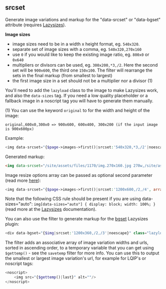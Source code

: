 ## srcset

Generate image variations and markup for the "data-srcset" or "data-bgset" attribute (requires [Lazysizes](https://github.com/aFarkas/lazysizes)).

**Image sizes**

- image sizes need to be in a width x height format, eg. `540x320`.
- separate set of image sizes with a comma, eg. `540x320,270x160`
- use `0` if you would like to keep the existing image ratio, eg. `800x0` or `0x640`
- multipliers or divisors can be used, eg. `300x200,*3,/2`. Here the second set will be `900x600`, the third one `150x100`. The filter will rearrange the sets in the final markup (from smallest to largest)
- the first image size in a set should not be a multiplier nor a divisor (1)

You'll need to add the `lazyload` class to the image to make Lazysizes work, and also the `data-sizes` tag. If you need a low quality placeholder or a fallback image in a noscript tag you will have to generate them manually.

(1) You can use the keyword `original` to for the width and height of the image:

```
original,600x0,300x0 => 900x600, 600x400, 300x200 (if the input image is 900x600px)
```

Example:

```php
<img data-srcset="{$page->images->first()|srcset:'540x320,*3,/2'|noescape}" data-sizes="auto" class="lazyload" alt=""/>
```

Generated markup:

```html
<img data-srcset="/site/assets/files/1170/img.270x160.jpg 270w,/site/assets/files/1170/img.540x320.jpg 540w,/site/assets/files/1170/img.1620x960.jpg 1620w" data-sizes="auto" class="lazyload" alt=""/>
```

Image resize options array can be passed as optional second parameter (read more [here](https://processwire.com/api/fieldtypes/images/)):

```php
<img data-srcset="{$page->images->first()|srcset:'1200x600,/2,/4', array('upscaling'=>true)|noescape}" data-sizes="auto" class="lazyload" alt=""/>
```

Note that the following CSS rule should be present if you are using data-sizes="auto": `img[data-sizes="auto"] { display: block; width: 100%; }` (read more at the [Lazysizes](https://github.com/aFarkas/lazysizes) documentation).

You can also use the filter to generate markup for the [bgset](https://github.com/aFarkas/lazysizes/tree/gh-pages/plugins/bgset) Lazysizes plugin:

```php
<div data-bgset="{$img|srcset:'1200x360,/2,/3'|noescape}" class="lazyload" data-sizes="auto"></div>
```

The filter adds an associative array of image variation widths and urls, sorted in ascending order, to a temporary variable that you can get using `$gettemp()` - see the `savetemp` filter for more info. You can use this to output the smallest or largest image variation's url, for example for LQIP's or noscript tags:

```php
<noscript>
    <img src="{$gettemp()|last}" alt=""/>
</noscript>
```